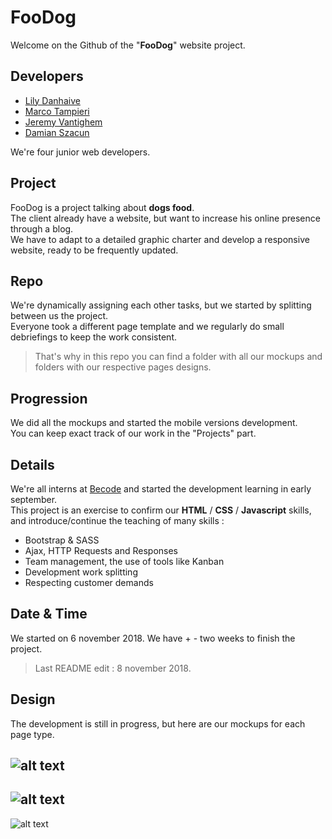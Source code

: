 FooDog 
======

Welcome on the Github of the "__FooDog__" website project.  

## Developers

- [Lily Danhaive](https://github.com/LilyDa08)
- [Marco Tampieri](https://github.com/MarcoTampieri)
- [Jeremy Vantighem](https://github.com/jevanty)
- [Damian Szacun](https://github.com/damianszn)

We're four junior web developers.

## Project

FooDog is a project talking about __dogs food__.  
The client already have a website, but want to increase his online presence through a blog.   
We have to adapt to a detailed graphic charter and develop a responsive website, ready to be frequently updated.

## Repo

We're dynamically assigning each other tasks, but we started by splitting between us the project.   
Everyone took a different page template and we regularly do small debriefings to keep the work consistent.  
>That's why in this repo you can find a folder with all our mockups and folders with our respective pages designs.

## Progression

We did all the mockups and started the mobile versions development.  
You can keep exact track of our work in the "Projects" part.   

## Details

We're all interns at [Becode](https://www.becode.org/) and started the development learning in early september.  
This project is an exercise to confirm our __HTML__ / __CSS__ / __Javascript__ skills, and introduce/continue the teaching of many skills :  
- Bootstrap & SASS
- Ajax, HTTP Requests and Responses
- Team management, the use of tools like Kanban
- Development work splitting
- Respecting customer demands

## Date & Time

We started on 6 november 2018. We have + - two weeks to finish the project.  
>Last README edit : 8 november 2018.

## Design

The development is still in progress, but here are our mockups for each page type.

![alt text](https://github.com/LilyDa08/FooDog/blob/master/MockupSmartphone/HomePage_FooDog.png "Home Page")  
---
![alt text](https://github.com/LilyDa08/FooDog/blob/master/MockupSmartphone/FooDog%20mock-up%20Marco2.png "Category Page")  
---
![alt text](https://github.com/LilyDa08/FooDog/blob/master/MockupSmartphone/FooDog%20-%20Article%20mockup.png "Article Page")  
